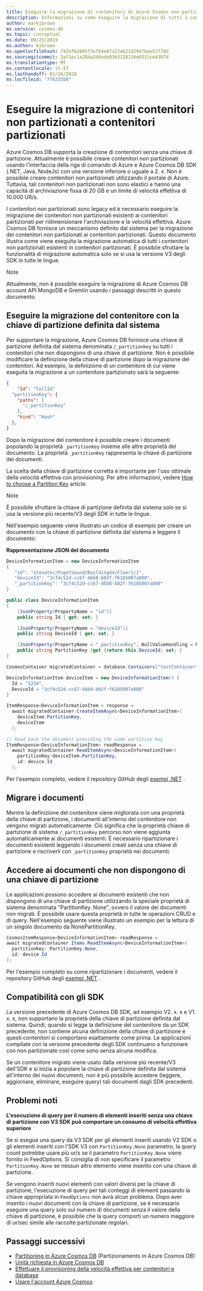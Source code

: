 ```yaml
---
title: Eseguire la migrazione di contenitori di Azure Cosmos non partizionati a contenitori partizionati
description: Informazioni su come eseguire la migrazione di tutti i contenitori non partizionati esistenti in contenitori partizionati.
author: markjbrown
ms.service: cosmos-db
ms.topic: conceptual
ms.date: 09/25/2019
ms.author: mjbrown
ms.openlocfilehash: 742ef62895f3ef64e8fa22ab21d2947bee57776b
ms.sourcegitcommit: 5a71ec1a28da2d6ede03b3128126e0531ce4387d
ms.translationtype: MT
ms.contentlocale: it-IT
ms.lasthandoff: 02/26/2020
ms.locfileid: "77623358"
---
```

# <a name="migrate-non-partitioned-containers-to-partitioned-containers"></a>Eseguire la migrazione di contenitori non partizionati a contenitori partizionati

Azure Cosmos DB supporta la creazione di contenitori senza una chiave di partizione. Attualmente è possibile creare contenitori non partizionati usando l'interfaccia della riga di comando di Azure e Azure Cosmos DB SDK (.NET, Java, NodeJs) con una versione inferiore o uguale a 2. x. Non è possibile creare contenitori non partizionati utilizzando il portale di Azure. Tuttavia, tali contenitori non partizionati non sono elastici e hanno una capacità di archiviazione fissa di 20 GB e un limite di velocità effettiva di 10.000 UR/s.

I contenitori non partizionati sono legacy ed è necessario eseguire la migrazione dei contenitori non partizionati esistenti ai contenitori partizionati per ridimensionare l'archiviazione e la velocità effettiva. Azure Cosmos DB fornisce un meccanismo definito dal sistema per la migrazione dei contenitori non partizionati ai contenitori partizionati. Questo documento illustra come viene eseguita la migrazione automatica di tutti i contenitori non partizionati esistenti in contenitori partizionati. È possibile sfruttare la funzionalità di migrazione automatica solo se si usa la versione V3 degli SDK in tutte le lingue.

> [!NOTE]
> Attualmente, non è possibile eseguire la migrazione di Azure Cosmos DB account API MongoDB e Gremlin usando i passaggi descritti in questo documento.

## <a name="migrate-container-using-the-system-defined-partition-key"></a>Eseguire la migrazione del contenitore con la chiave di partizione definita dal sistema

Per supportare la migrazione, Azure Cosmos DB fornisce una chiave di partizione definita dal sistema denominata `/_partitionkey` su tutti i contenitori che non dispongono di una chiave di partizione. Non è possibile modificare la definizione della chiave di partizione dopo la migrazione dei contenitori. Ad esempio, la definizione di un contenitore di cui viene eseguita la migrazione a un contenitore partizionato sarà la seguente:

```json
{
    "Id": "CollId" 
  "partitionKey": {
    "paths": [
      "/_partitionKey"
    ],
    "kind": "Hash"
  },
}
```

Dopo la migrazione del contenitore è possibile creare i documenti popolando la proprietà `_partitionKey` insieme alle altre proprietà del documento. La proprietà `_partitionKey` rappresenta la chiave di partizione dei documenti.

La scelta della chiave di partizione corretta è importante per l'uso ottimale della velocità effettiva con provisioning. Per altre informazioni, vedere [How to choose a Partition Key](partitioning-overview.md) article.

> [!NOTE]
> È possibile sfruttare la chiave di partizione definita dal sistema solo se si usa la versione più recente/V3 degli SDK in tutte le lingue.

Nell'esempio seguente viene illustrato un codice di esempio per creare un documento con la chiave di partizione definita dal sistema e leggere il documento:

**Rappresentazione JSON del documento**

```csharp
DeviceInformationItem = new DeviceInformationItem
{
   "id": "elevator/PugetSound/Building44/Floor1/1",
   "deviceId": "3cf4c52d-cc67-4bb8-b02f-f6185007a808",
   "_partitionKey": "3cf4c52d-cc67-4bb8-b02f-f6185007a808"
} 

public class DeviceInformationItem
{
    [JsonProperty(PropertyName = "id")]
    public string Id { get; set; }

    [JsonProperty(PropertyName = "deviceId")]
    public string DeviceId { get; set; }

    [JsonProperty(PropertyName = "_partitionKey", NullValueHandling = NullValueHandling.Ignore)]
    public string PartitionKey {get {return this.DeviceId; set; }
}

CosmosContainer migratedContainer = database.Containers["testContainer"];

DeviceInformationItem deviceItem = new DeviceInformationItem() {
  Id = "1234",
  DeviceId = "3cf4c52d-cc67-4bb8-b02f-f6185007a808"
}

ItemResponse<DeviceInformationItem > response = 
  await migratedContainer.CreateItemAsync<DeviceInformationItem>(
    deviceItem.PartitionKey, 
    deviceItem
  );

// Read back the document providing the same partition key
ItemResponse<DeviceInformationItem> readResponse = 
  await migratedContainer.ReadItemAsync<DeviceInformationItem>( 
    partitionKey:deviceItem.PartitionKey, 
    id: device.Id
  );

```

Per l'esempio completo, vedere il repository GitHub degli [esempi .NET][1] .
                      
## <a name="migrate-the-documents"></a>Migrare i documenti

Mentre la definizione del contenitore viene migliorata con una proprietà della chiave di partizione, i documenti all'interno del contenitore non vengono migrati automaticamente. Ciò significa che la proprietà chiave di partizione di sistema `/_partitionKey` percorso non viene aggiunta automaticamente ai documenti esistenti. È necessario ripartizionare i documenti esistenti leggendo i documenti creati senza una chiave di partizione e riscriverli con `_partitionKey` proprietà nei documenti.

## <a name="access-documents-that-dont-have-a-partition-key"></a>Accedere ai documenti che non dispongono di una chiave di partizione

Le applicazioni possono accedere ai documenti esistenti che non dispongono di una chiave di partizione utilizzando la speciale proprietà di sistema denominata "PartitionKey. None", ovvero il valore dei documenti non migrati. È possibile usare questa proprietà in tutte le operazioni CRUD e di query. Nell'esempio seguente viene illustrato un esempio per la lettura di un singolo documento da NonePartitionKey. 

```csharp
CosmosItemResponse<DeviceInformationItem> readResponse = 
await migratedContainer.Items.ReadItemAsync<DeviceInformationItem>( 
  partitionKey: PartitionKey.None, 
  id: device.Id
); 

```

Per l'esempio completo su come ripartizionare i documenti, vedere il repository GitHub degli [esempi .NET][1] . 

## <a name="compatibility-with-sdks"></a>Compatibilità con gli SDK

La versione precedente di Azure Cosmos DB SDK, ad esempio V2. x. x e V1. x. x, non supportano la proprietà della chiave di partizione definita dal sistema. Quindi, quando si legge la definizione del contenitore da un SDK precedente, non contiene alcuna definizione della chiave di partizione e questi contenitori si comportano esattamente come prima. Le applicazioni compilate con la versione precedente degli SDK continuano a funzionare con non partizionate così come sono senza alcuna modifica. 

Se un contenitore migrato viene usato dalla versione più recente/V3 dell'SDK e si inizia a popolare la chiave di partizione definita dal sistema all'interno dei nuovi documenti, non è più possibile accedere (leggere, aggiornare, eliminare, eseguire query) tali documenti dagli SDK precedenti.

## <a name="known-issues"></a>Problemi noti

**L'esecuzione di query per il numero di elementi inseriti senza una chiave di partizione con V3 SDK può comportare un consumo di velocità effettiva superiore**

Se si esegue una query da V3 SDK per gli elementi inseriti usando V2 SDK o gli elementi inseriti con l'SDK V3 con `PartitionKey.None` parametro, la query count potrebbe usare più ur/s se il parametro `PartitionKey.None` viene fornito in FeedOptions. Si consiglia di non specificare il parametro `PartitionKey.None` se nessun altro elemento viene inserito con una chiave di partizione.

Se vengono inseriti nuovi elementi con valori diversi per la chiave di partizione, l'esecuzione di query per tali conteggi di elementi passando la chiave appropriata in `FeedOptions` non avrà alcun problema. Dopo aver inserito i nuovi documenti con la chiave di partizione, se è necessario eseguire una query solo sul numero di documenti senza il valore della chiave di partizione, è possibile che la query comporti un numero maggiore di ur/sec simile alle raccolte partizionate regolari.

## <a name="next-steps"></a>Passaggi successivi

* [Partitioning in Azure Cosmos DB](partitioning-overview.md) (Partizionamento in Azure Cosmos DB)
* [Unità richiesta in Azure Cosmos DB](request-units.md)
* [Effettuare il provisioning della velocità effettiva per contenitori e database](set-throughput.md)
* [Usare l'account Azure Cosmos](account-overview.md)

[1]: https://github.com/Azure/azure-cosmos-dotnet-v3/tree/master/Microsoft.Azure.Cosmos.Samples/Usage/NonPartitionContainerMigration